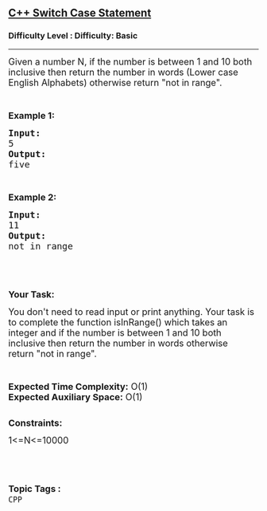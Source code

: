 <h2><a href="https://www.geeksforgeeks.org/problems/c-switch-case-statement5900/1?page=10&category=Arrays,CPP&difficulty=Basic,Easy&sortBy=submissions">C++ Switch Case Statement</a></h2><h3>Difficulty Level : Difficulty: Basic</h3><hr><div class="problems_problem_content__Xm_eO"><p><span style="font-size:18px">Given a number N, if the number is between 1 and 10 both inclusive then return the number in words (Lower case English Alphabets) otherwise return&nbsp;"not in range".</span></p>

<p>&nbsp;</p>

<p><strong><span style="font-size:18px">Example 1:</span></strong></p>

<pre><strong><span style="font-size:18px">Input:</span></strong>
<span style="font-size:18px">5</span>
<strong><span style="font-size:18px">Output:</span></strong>
<span style="font-size:18px">five</span></pre>

<p>&nbsp;</p>

<p><strong><span style="font-size:18px">Example 2:</span></strong></p>

<pre><strong><span style="font-size:18px">Input:</span></strong>
<span style="font-size:18px">11</span>
<strong><span style="font-size:18px">Output:</span></strong>
<span style="font-size:18px">not in range</span></pre>

<p>&nbsp;</p>

<p>&nbsp;</p>

<p><strong><span style="font-size:18px">Your Task:</span></strong></p>

<p><span style="font-size:18px">You don't need to read input or print anything. Your task is to complete the function isInRange() which takes an integer and&nbsp;if the number is between 1 and 10 both inclusive then return the number in words otherwise return&nbsp;"not in range".</span></p>

<p>&nbsp;</p>

<p><span style="font-size:18px"><strong>Expected Time Complexity:</strong> O(1)<br>
<strong>Expected Auxiliary Space:</strong> O(1)</span></p>

<p><br>
<span style="font-size:18px"><strong>Constraints:</strong></span></p>

<p><span style="font-size:18px">1&lt;=N&lt;=10000</span></p>

<p>&nbsp;</p>
</div><br><p><span style=font-size:18px><strong>Topic Tags : </strong><br><code>CPP</code>&nbsp;